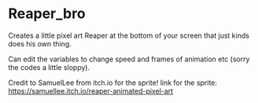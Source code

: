 # Reaper_bro
Creates a little pixel art Reaper at the bottom of your screen that just kinds does his own thing.

Can edit the variables to change speed and frames of animation etc (sorry the codes a little sloppy).

Credit to SamuelLee from itch.io for the sprite!
link for the sprite: https://samuellee.itch.io/reaper-animated-pixel-art
